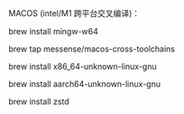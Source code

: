 MACOS (intel/M1 跨平台交叉编译)：

brew install mingw-w64

brew tap messense/macos-cross-toolchains

brew install x86_64-unknown-linux-gnu

brew install aarch64-unknown-linux-gnu

brew install zstd
